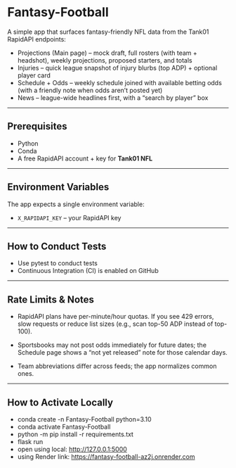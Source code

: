 # Fantasy-Football

A simple app that surfaces fantasy-friendly NFL data from the Tank01 RapidAPI endpoints:

- Projections (Main page) – mock draft, full rosters (with team + headshot), weekly projections, proposed starters, and totals  
- Injuries – quick league snapshot of injury blurbs (top ADP) + optional player card  
- Schedule + Odds – weekly schedule joined with available betting odds (with a friendly note when odds aren’t posted yet)  
- News – league-wide headlines first, with a “search by player” box

---

## Prerequisites

- Python
- Conda
- A free RapidAPI account + key for **Tank01 NFL**  

---

## Environment Variables

The app expects a single environment variable:

- `X_RAPIDAPI_KEY` – your RapidAPI key

---

## How to Conduct Tests
- Use pytest to conduct tests
- Continuous Integration (CI) is enabled on GitHub

---

## Rate Limits & Notes

- RapidAPI plans have per-minute/hour quotas. If you see 429 errors, slow requests or reduce list sizes (e.g., scan top-50 ADP instead of top-100).

- Sportsbooks may not post odds immediately for future dates; the Schedule page shows a “not yet released” note for those calendar days.

- Team abbreviations differ across feeds; the app normalizes common ones.

---

## How to Activate Locally

- conda create -n Fantasy-Football python=3.10
- conda activate Fantasy-Football
- python -m pip install -r requirements.txt
- flask run
- open using local: http://127.0.0.1:5000
- using Render link: https://fantasy-football-az2j.onrender.com